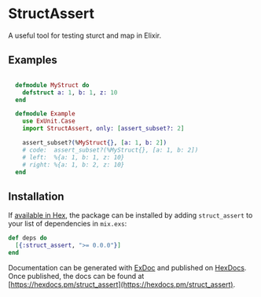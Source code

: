 # StructAssert

A useful tool for testing sturct and map in Elixir.

## Examples

```elixir

  defmodule MyStruct do
    defstruct a: 1, b: 1, z: 10
  end

  defmodule Example
    use ExUnit.Case
    import StructAssert, only: [assert_subset?: 2]

    assert_subset?(%MyStruct{}, [a: 1, b: 2])
    # code:  assert_subset?(%MyStruct{}, [a: 1, b: 2])
    # left:  %{a: 1, b: 1, z: 10}
    # right: %{a: 1, b: 2, z: 10}
  end

```

## Installation

If [available in Hex](https://hex.pm/docs/publish), the package can be installed
by adding `struct_assert` to your list of dependencies in `mix.exs`:

```elixir
def deps do
  [{:struct_assert, ">= 0.0.0"}]
end
```

Documentation can be generated with [ExDoc](https://github.com/elixir-lang/ex_doc)
and published on [HexDocs](https://hexdocs.pm). Once published, the docs can
be found at [https://hexdocs.pm/struct_assert](https://hexdocs.pm/struct_assert).

